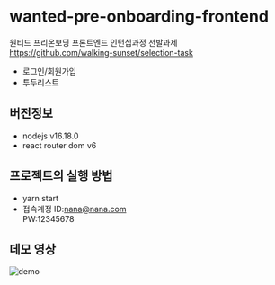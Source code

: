 # wanted-pre-onboarding-frontend
원티드 프리온보딩 프론트엔드 인턴십과정 선발과제    
https://github.com/walking-sunset/selection-task
- 로그인/회원가입
- 투두리스트

## 버전정보
- nodejs v16.18.0
- react router dom v6

## 프로젝트의 실행 방법
- yarn start
- 접속계정
  ID:nana@nana.com   
  PW:12345678

## 데모 영상
![demo](https://user-images.githubusercontent.com/73373898/219060245-f2aaacbb-39ae-44d9-bc72-51a269741f01.gif)
